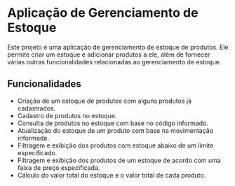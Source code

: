 # Aplicação de Gerenciamento de Estoque
Este projeto é uma aplicação de gerenciamento de estoque de produtos. Ele permite criar um estoque e adicionar produtos a ele, além de fornecer várias outras funcionalidades relacionadas ao gerenciamento de estoque.

## Funcionalidades
- Criação de um estoque de produtos com alguns produtos já cadastrados.
- Cadastro de produtos no estoque.
- Consulta de produtos no estoque com base no código informado.
- Atualização do estoque de um produto com base na movimentação informada.
- Filtragem e exibição dos produtos com estoque abaixo de um limite especificado.
- Filtragem e exibição dos produtos de um estoque de acordo com uma faixa de preço especificada.
- Cálculo do valor total do estoque e o valor total de cada produto.